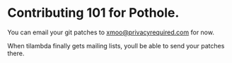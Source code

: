 # Contributing 101 for Pothole.

You can email your git patches to xmoo@privacyrequired.com for now.

When tilambda finally gets mailing lists, youll be able to send your patches there.